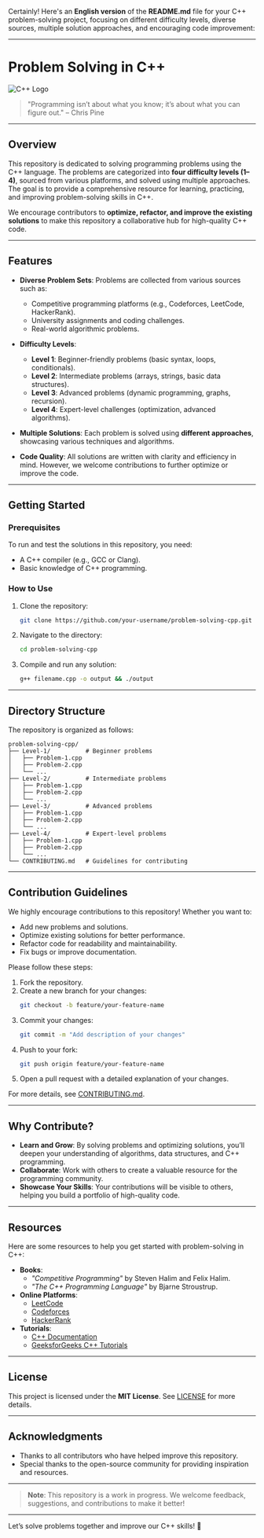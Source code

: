 Certainly! Here's an **English version** of the **README.md** file for your C++ problem-solving project, focusing on different difficulty levels, diverse sources, multiple solution approaches, and encouraging code improvement:

---

# **Problem Solving in C++**

![C++ Logo](https://upload.wikimedia.org/wikipedia/commons/1/18/ISO_C%2B%2B_Logo.svg)  
> "Programming isn’t about what you know; it’s about what you can figure out." – Chris Pine

---

## **Overview**

This repository is dedicated to solving programming problems using the C++ language. The problems are categorized into **four difficulty levels (1–4)**, sourced from various platforms, and solved using multiple approaches. The goal is to provide a comprehensive resource for learning, practicing, and improving problem-solving skills in C++.

We encourage contributors to **optimize, refactor, and improve the existing solutions** to make this repository a collaborative hub for high-quality C++ code.

---

## **Features**

- **Diverse Problem Sets**: Problems are collected from various sources such as:
  - Competitive programming platforms (e.g., Codeforces, LeetCode, HackerRank).
  - University assignments and coding challenges.
  - Real-world algorithmic problems.

- **Difficulty Levels**:
  - **Level 1**: Beginner-friendly problems (basic syntax, loops, conditionals).
  - **Level 2**: Intermediate problems (arrays, strings, basic data structures).
  - **Level 3**: Advanced problems (dynamic programming, graphs, recursion).
  - **Level 4**: Expert-level challenges (optimization, advanced algorithms).

- **Multiple Solutions**: Each problem is solved using **different approaches**, showcasing various techniques and algorithms.

- **Code Quality**: All solutions are written with clarity and efficiency in mind. However, we welcome contributions to further optimize or improve the code.

---

## **Getting Started**

### **Prerequisites**
To run and test the solutions in this repository, you need:
- A C++ compiler (e.g., GCC or Clang).
- Basic knowledge of C++ programming.

### **How to Use**
1. Clone the repository:
   ```bash
   git clone https://github.com/your-username/problem-solving-cpp.git
   ```
2. Navigate to the directory:
   ```bash
   cd problem-solving-cpp
   ```
3. Compile and run any solution:
   ```bash
   g++ filename.cpp -o output && ./output
   ```

---

## **Directory Structure**

The repository is organized as follows:
```
problem-solving-cpp/
├── Level-1/          # Beginner problems
│   ├── Problem-1.cpp
│   ├── Problem-2.cpp
│   └── ...
├── Level-2/          # Intermediate problems
│   ├── Problem-1.cpp
│   ├── Problem-2.cpp
│   └── ...
├── Level-3/          # Advanced problems
│   ├── Problem-1.cpp
│   ├── Problem-2.cpp
│   └── ...
├── Level-4/          # Expert-level problems
│   ├── Problem-1.cpp
│   ├── Problem-2.cpp
│   └── ...
└── CONTRIBUTING.md   # Guidelines for contributing
```

---

## **Contribution Guidelines**

We highly encourage contributions to this repository! Whether you want to:
- Add new problems and solutions.
- Optimize existing solutions for better performance.
- Refactor code for readability and maintainability.
- Fix bugs or improve documentation.

Please follow these steps:
1. Fork the repository.
2. Create a new branch for your changes:
   ```bash
   git checkout -b feature/your-feature-name
   ```
3. Commit your changes:
   ```bash
   git commit -m "Add description of your changes"
   ```
4. Push to your fork:
   ```bash
   git push origin feature/your-feature-name
   ```
5. Open a pull request with a detailed explanation of your changes.

For more details, see [CONTRIBUTING.md](CONTRIBUTING.md).

---

## **Why Contribute?**

- **Learn and Grow**: By solving problems and optimizing solutions, you’ll deepen your understanding of algorithms, data structures, and C++ programming.
- **Collaborate**: Work with others to create a valuable resource for the programming community.
- **Showcase Your Skills**: Your contributions will be visible to others, helping you build a portfolio of high-quality code.

---

## **Resources**

Here are some resources to help you get started with problem-solving in C++:
- **Books**:
  - *"Competitive Programming"* by Steven Halim and Felix Halim.
  - *"The C++ Programming Language"* by Bjarne Stroustrup.
- **Online Platforms**:
  - [LeetCode](https://leetcode.com/)
  - [Codeforces](https://codeforces.com/)
  - [HackerRank](https://www.hackerrank.com/)
- **Tutorials**:
  - [C++ Documentation](https://en.cppreference.com/)
  - [GeeksforGeeks C++ Tutorials](https://www.geeksforgeeks.org/c-plus-plus/)

---

## **License**

This project is licensed under the **MIT License**. See [LICENSE](LICENSE) for more details.

---

## **Acknowledgments**

- Thanks to all contributors who have helped improve this repository.
- Special thanks to the open-source community for providing inspiration and resources.

---

> **Note**: This repository is a work in progress. We welcome feedback, suggestions, and contributions to make it better!

---

Let’s solve problems together and improve our C++ skills! 🚀
